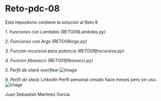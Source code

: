 # Reto-pdc-08
Este repositorio contiene la solución al Reto 8


*1. Funciones con Lambdas (RETO09Lambdas.py)*

*2. Funciones con Args (RETO09args.py)*

*3. Funcion recursiva para potencia (RETO09frecursiva.py)*

*4. Funcion fibonacci (RETO09fibonacci.py)*

*5. Perfil de stack overflow*
![image](https://github.com/user-attachments/assets/d4390935-3503-49b8-bc17-a3a8f2f41e89)

*6. Perfil de stack Linkedin*
Perfil personal creado hace meses pero sin uso.
![image](https://github.com/user-attachments/assets/fe7d9ce3-5e4e-4133-bb9f-5cbb385a97a7)

Juan Sebastian Martinez Garcia

